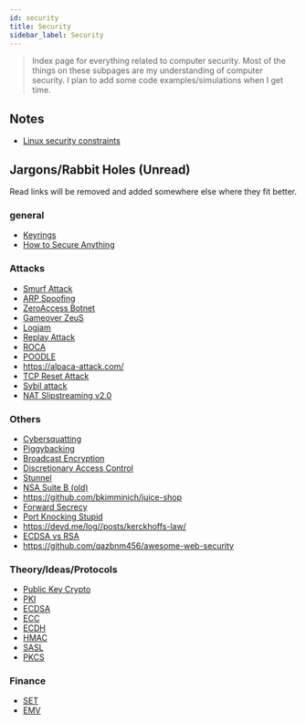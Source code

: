 ```yaml
---
id: security
title: Security
sidebar_label: Security
---
```


> Index page for everything related to computer security. Most of the things on these subpages are my understanding of computer security. I plan to add some code examples/simulations when I get time.

## Notes

- [Linux security constraints](/docs/notes/study/security/linux_security)

## Jargons/Rabbit Holes (Unread)

Read links will be removed and added somewhere else where they fit better.

### general

- [Keyrings](https://askubuntu.com/questions/32164/what-does-a-keyring-do)
- [How to Secure Anything](https://github.com/veeral-patel/how-to-secure-anything)

### Attacks

- [Smurf Attack](https://en.wikipedia.org/wiki/Smurf_attack)
- [ARP Spoofing](https://en.wikipedia.org/wiki/ARP_spoofing)
- [ZeroAccess Botnet](https://en.wikipedia.org/wiki/ZeroAccess_botnet)
- [Gameover ZeuS](https://en.wikipedia.org/wiki/Gameover_ZeuS)
- [Logjam](<https://en.wikipedia.org/wiki/Logjam_(computer_security)>)
- [Replay Attack](https://en.wikipedia.org/wiki/Replay_attack)
- [ROCA](https://en.wikipedia.org/wiki/ROCA_vulnerability)
- [POODLE](https://en.wikipedia.org/wiki/POODLE)
- https://alpaca-attack.com/
- [TCP Reset Attack](https://robertheaton.com/2020/04/27/how-does-a-tcp-reset-attack-work/)
- [Sybil attack](https://en.wikipedia.org/wiki/Sybil_attack)
- [NAT Slipstreaming v2.0](https://samy.pl/slipstream/)

### Others

- [Cybersquatting](https://en.wikipedia.org/wiki/Cybersquatting)
- [Piggybacking](<https://en.wikipedia.org/wiki/Piggybacking_(security)>)
- [Broadcast Encryption](https://en.wikipedia.org/wiki/Broadcast_encryption)
- [Discretionary Access Control](https://en.wikipedia.org/wiki/Discretionary_access_control)
- [Stunnel](https://en.wikipedia.org/wiki/Stunnel)
- [NSA Suite B (old)](https://en.wikipedia.org/wiki/NSA_Suite_B_Cryptography)
- https://github.com/bkimminich/juice-shop
- [Forward Secrecy](https://en.wikipedia.org/wiki/Forward_secrecy)
- [Port Knocking Stupid](https://news.ycombinator.com/item?id=23187662)
- https://devd.me/log//posts/kerckhoffs-law/
- [ECDSA vs RSA](https://www.ssl.com/article/comparing-ecdsa-vs-rsa/)
- https://github.com/qazbnm456/awesome-web-security

### Theory/Ideas/Protocols

- [Public Key Crypto](https://en.wikipedia.org/wiki/Public-key_cryptography)
- [PKI](https://en.wikipedia.org/wiki/Public_key_infrastructure)
- [ECDSA](https://en.wikipedia.org/wiki/Elliptic_Curve_Digital_Signature_Algorithm)
- [ECC](https://en.wikipedia.org/wiki/Elliptic-curve_cryptography)
- [ECDH](https://en.wikipedia.org/wiki/Elliptic-curve_Diffie%E2%80%93Hellman)
- [HMAC](https://en.wikipedia.org/wiki/HMAC)
- [SASL](https://en.wikipedia.org/wiki/Simple_Authentication_and_Security_Layer)
- [PKCS](https://en.wikipedia.org/wiki/PKCS)

### Finance

- [SET](https://en.wikipedia.org/wiki/Secure_Electronic_Transaction)
- [EMV](https://en.wikipedia.org/wiki/EMV)
